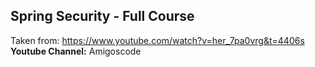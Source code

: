 ## Spring Security - Full Course

Taken from: https://www.youtube.com/watch?v=her_7pa0vrg&t=4406s   
**Youtube Channel:** Amigoscode

